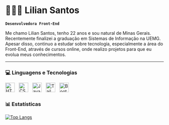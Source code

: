 # 👩🏾‍💻 Lilian Santos

**`Desenvolvedora Front-End`**

Me chamo Lilian Santos, tenho 22 anos e sou natural de Minas Gerais. Recentemente finalizei a graduação em Sistemas de Informação na UEMG. Apesar disso, continuo a estudar sobre tecnologia, especialmente a área do Front-End, através de cursos online, onde realizo projetos para que eu evolua meus conhecimentos.

---

### 💻 Linguagens e Tecnologias

<img 
    align="left"
    width="30px"
    title="HTML"
    style="padding-right: 10px;"
    src="https://cdn.jsdelivr.net/gh/devicons/devicon@latest/icons/html5/html5-original.svg" 
/>


<img
    align="left"
    width="30px"
    title="CSS"
    style="padding-right: 10px;"
    src="https://cdn.jsdelivr.net/gh/devicons/devicon@latest/icons/css3/css3-original.svg" 
/>


<img 
    align="left"
    width="30px"
    title="JavaScript"
    style="padding-right: 10px;"
    src="https://cdn.jsdelivr.net/gh/devicons/devicon@latest/icons/javascript/javascript-original.svg" 
/>


<img 
    align="left"
    width="30px"
    title="Tailwind"
    style="padding-right: 10px;"
    src="https://cdn.jsdelivr.net/gh/devicons/devicon@latest/icons/tailwindcss/tailwindcss-original.svg" 
/>

<img 
    align="left"
    width="30px"
    title="Bootstrap"
    style="padding-right: 10px;"
    src="https://cdn.jsdelivr.net/gh/devicons/devicon@latest/icons/bootstrap/bootstrap-original.svg" 
/>
          
<br/> 
<br/> 

### 📊 Estatísticas 

[![Top Langs](https://github-readme-stats.vercel.app/api/top-langs/?username=lilian-santos&layout=compact&custom_title=Tecnologias)](https://github.com/lilian-santos/github-readme-stats)

